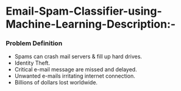 # Email-Spam-Classifier-using-Machine-Learning-Description:- 

<h3><b>Problem Definition</b></h3>
<ul>
<li>Spams can crash mail servers & fill up hard drives.</li>
<li>Identity Theft.</li>
<li>Critical e-mail message are missed and delayed.</li>
<li>Unwanted e-mails irritating internet connection.</li>
<li>Billions of dollars lost worldwide.</li>
</ul>
